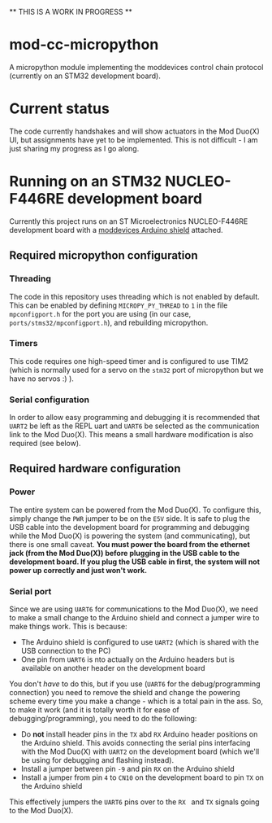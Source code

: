 ** THIS IS A WORK IN PROGRESS **

# mod-cc-micropython
A micropython module implementing the moddevices control chain protocol (currently on an STM32 development board).

# Current status
The code currently handshakes and will show actuators in the Mod Duo(X) UI, but assignments have yet to be implemented. This is not difficult - I am just sharing my progress as I go along.

# Running on an STM32 NUCLEO-F446RE development board

Currently this project runs on an ST Microelectronics NUCLEO-F446RE development board with a [moddevices Arduino shield](https://www.moddevices.com/products/arduino-shield) attached.

## Required micropython configuration

### Threading

The code in this repository uses threading which is not enabled by default. This can be enabled by defining `MICROPY_PY_THREAD` to `1` in the file `mpconfigport.h` for the port you are using (in our case, `ports/stms32/mpconfigport.h`), and rebuilding micropython.

### Timers

This code requires one high-speed timer and is configured to use TIM2 (which is normally used for a servo on the `stm32` port of micropython but we have no servos :) ).

### Serial configuration

In order to allow easy programming and debugging it is recommended that `UART2` be left as the REPL uart and `UART6` be selected as the communication link to the Mod Duo(X).  This means a small hardware modification is also required (see below).

## Required hardware configuration

### Power

The entire system can be powered from the Mod Duo(X). To configure this, simply change the `PWR` jumper to be on the `E5V` side.  It is safe to plug the USB cable into the development board for programming and debugging while the Mod Duo(X) is powering the system (and communicating), but there is one small caveat. **You must power the board from the ethernet jack (from the Mod Duo(X)) before plugging in the USB cable to the development board. If you plug the USB cable in first, the system will not power up correctly and just won't work.**

### Serial port

Since we are using `UART6` for communications to the Mod Duo(X), we need to make a small change to the Arduino shield and connect a jumper wire to make things work. This is because:

* The Arduino shield is configured to use `UART2` (which is shared with the USB connection to the PC)
* One pin from `UART6` is nto actually on the Arduino headers but is available on another header on the development board

You don't *have* to do this, but if you use (`UART6` for the debug/programming connection) you need to remove the shield and change the powering scheme every time you make a change - which is a total pain in the ass.  So, to make it work (and it is totally worth it for ease of debugging/programming), you need to do the following:

* Do **not** install header pins in the `TX` abd `RX` Arduino header positions on the Arduino shield. This avoids connecting the serial pins interfacing with the Mod Duo(X) with `UART2` on the development board (which we'll be using for debugging and flashing instead).
* Install a jumper between pin `-9` and pin `RX` on the Arduino shield
* Install a jumper from pin `4` to `CN10` on the development board to pin `TX` on the Arduino shield

This effectively jumpers the `UART6` pins over to the `RX ` and `TX` signals going to the Mod Duo(X).
